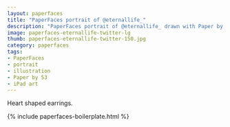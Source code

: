 ```yaml
---
layout: paperfaces
title: "PaperFaces portrait of @eternallife_"
description: "PaperFaces portrait of @eternallife_ drawn with Paper by 53 on an iPad."
image: paperfaces-eternallife-twitter-lg
thumb: paperfaces-eternallife-twitter-150.jpg
category: paperfaces
tags: 
- PaperFaces
- portrait
- illustration
- Paper by 53
- iPad art
---
```


Heart shaped earrings.

{% include paperfaces-boilerplate.html %}